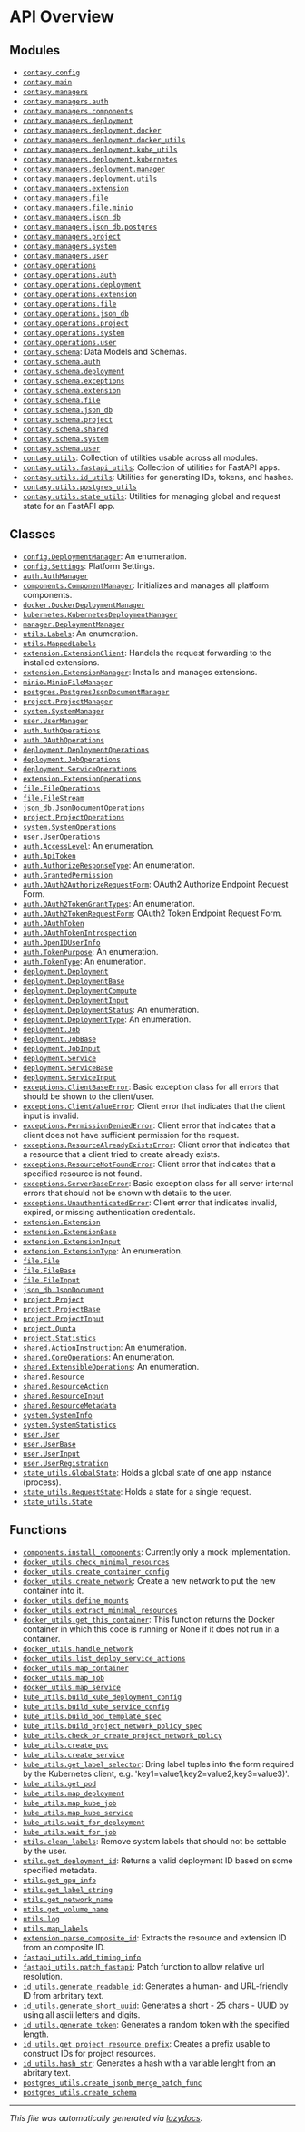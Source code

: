 <!-- markdownlint-disable -->

# API Overview

## Modules

- [`contaxy.config`](./contaxy.config.md#module-contaxyconfig)
- [`contaxy.main`](./contaxy.main.md#module-contaxymain)
- [`contaxy.managers`](./contaxy.managers.md#module-contaxymanagers)
- [`contaxy.managers.auth`](./contaxy.managers.auth.md#module-contaxymanagersauth)
- [`contaxy.managers.components`](./contaxy.managers.components.md#module-contaxymanagerscomponents)
- [`contaxy.managers.deployment`](./contaxy.managers.deployment.md#module-contaxymanagersdeployment)
- [`contaxy.managers.deployment.docker`](./contaxy.managers.deployment.docker.md#module-contaxymanagersdeploymentdocker)
- [`contaxy.managers.deployment.docker_utils`](./contaxy.managers.deployment.docker_utils.md#module-contaxymanagersdeploymentdocker_utils)
- [`contaxy.managers.deployment.kube_utils`](./contaxy.managers.deployment.kube_utils.md#module-contaxymanagersdeploymentkube_utils)
- [`contaxy.managers.deployment.kubernetes`](./contaxy.managers.deployment.kubernetes.md#module-contaxymanagersdeploymentkubernetes)
- [`contaxy.managers.deployment.manager`](./contaxy.managers.deployment.manager.md#module-contaxymanagersdeploymentmanager)
- [`contaxy.managers.deployment.utils`](./contaxy.managers.deployment.utils.md#module-contaxymanagersdeploymentutils)
- [`contaxy.managers.extension`](./contaxy.managers.extension.md#module-contaxymanagersextension)
- [`contaxy.managers.file`](./contaxy.managers.file.md#module-contaxymanagersfile)
- [`contaxy.managers.file.minio`](./contaxy.managers.file.minio.md#module-contaxymanagersfileminio)
- [`contaxy.managers.json_db`](./contaxy.managers.json_db.md#module-contaxymanagersjson_db)
- [`contaxy.managers.json_db.postgres`](./contaxy.managers.json_db.postgres.md#module-contaxymanagersjson_dbpostgres)
- [`contaxy.managers.project`](./contaxy.managers.project.md#module-contaxymanagersproject)
- [`contaxy.managers.system`](./contaxy.managers.system.md#module-contaxymanagerssystem)
- [`contaxy.managers.user`](./contaxy.managers.user.md#module-contaxymanagersuser)
- [`contaxy.operations`](./contaxy.operations.md#module-contaxyoperations)
- [`contaxy.operations.auth`](./contaxy.operations.auth.md#module-contaxyoperationsauth)
- [`contaxy.operations.deployment`](./contaxy.operations.deployment.md#module-contaxyoperationsdeployment)
- [`contaxy.operations.extension`](./contaxy.operations.extension.md#module-contaxyoperationsextension)
- [`contaxy.operations.file`](./contaxy.operations.file.md#module-contaxyoperationsfile)
- [`contaxy.operations.json_db`](./contaxy.operations.json_db.md#module-contaxyoperationsjson_db)
- [`contaxy.operations.project`](./contaxy.operations.project.md#module-contaxyoperationsproject)
- [`contaxy.operations.system`](./contaxy.operations.system.md#module-contaxyoperationssystem)
- [`contaxy.operations.user`](./contaxy.operations.user.md#module-contaxyoperationsuser)
- [`contaxy.schema`](./contaxy.schema.md#module-contaxyschema): Data Models and Schemas.
- [`contaxy.schema.auth`](./contaxy.schema.auth.md#module-contaxyschemaauth)
- [`contaxy.schema.deployment`](./contaxy.schema.deployment.md#module-contaxyschemadeployment)
- [`contaxy.schema.exceptions`](./contaxy.schema.exceptions.md#module-contaxyschemaexceptions)
- [`contaxy.schema.extension`](./contaxy.schema.extension.md#module-contaxyschemaextension)
- [`contaxy.schema.file`](./contaxy.schema.file.md#module-contaxyschemafile)
- [`contaxy.schema.json_db`](./contaxy.schema.json_db.md#module-contaxyschemajson_db)
- [`contaxy.schema.project`](./contaxy.schema.project.md#module-contaxyschemaproject)
- [`contaxy.schema.shared`](./contaxy.schema.shared.md#module-contaxyschemashared)
- [`contaxy.schema.system`](./contaxy.schema.system.md#module-contaxyschemasystem)
- [`contaxy.schema.user`](./contaxy.schema.user.md#module-contaxyschemauser)
- [`contaxy.utils`](./contaxy.utils.md#module-contaxyutils): Collection of utilities usable across all modules.
- [`contaxy.utils.fastapi_utils`](./contaxy.utils.fastapi_utils.md#module-contaxyutilsfastapi_utils): Collection of utilities for FastAPI apps.
- [`contaxy.utils.id_utils`](./contaxy.utils.id_utils.md#module-contaxyutilsid_utils): Utilities for generating IDs, tokens, and hashes.
- [`contaxy.utils.postgres_utils`](./contaxy.utils.postgres_utils.md#module-contaxyutilspostgres_utils)
- [`contaxy.utils.state_utils`](./contaxy.utils.state_utils.md#module-contaxyutilsstate_utils): Utilities for managing global and request state for an FastAPI app.

## Classes

- [`config.DeploymentManager`](./contaxy.config.md#class-deploymentmanager): An enumeration.
- [`config.Settings`](./contaxy.config.md#class-settings): Platform Settings.
- [`auth.AuthManager`](./contaxy.managers.auth.md#class-authmanager)
- [`components.ComponentManager`](./contaxy.managers.components.md#class-componentmanager): Initializes and manages all platform components.
- [`docker.DockerDeploymentManager`](./contaxy.managers.deployment.docker.md#class-dockerdeploymentmanager)
- [`kubernetes.KubernetesDeploymentManager`](./contaxy.managers.deployment.kubernetes.md#class-kubernetesdeploymentmanager)
- [`manager.DeploymentManager`](./contaxy.managers.deployment.manager.md#class-deploymentmanager)
- [`utils.Labels`](./contaxy.managers.deployment.utils.md#class-labels): An enumeration.
- [`utils.MappedLabels`](./contaxy.managers.deployment.utils.md#class-mappedlabels)
- [`extension.ExtensionClient`](./contaxy.managers.extension.md#class-extensionclient): Handels the request forwarding to the installed extensions.
- [`extension.ExtensionManager`](./contaxy.managers.extension.md#class-extensionmanager): Installs and manages extensions.
- [`minio.MinioFileManager`](./contaxy.managers.file.minio.md#class-miniofilemanager)
- [`postgres.PostgresJsonDocumentManager`](./contaxy.managers.json_db.postgres.md#class-postgresjsondocumentmanager)
- [`project.ProjectManager`](./contaxy.managers.project.md#class-projectmanager)
- [`system.SystemManager`](./contaxy.managers.system.md#class-systemmanager)
- [`user.UserManager`](./contaxy.managers.user.md#class-usermanager)
- [`auth.AuthOperations`](./contaxy.operations.auth.md#class-authoperations)
- [`auth.OAuthOperations`](./contaxy.operations.auth.md#class-oauthoperations)
- [`deployment.DeploymentOperations`](./contaxy.operations.deployment.md#class-deploymentoperations)
- [`deployment.JobOperations`](./contaxy.operations.deployment.md#class-joboperations)
- [`deployment.ServiceOperations`](./contaxy.operations.deployment.md#class-serviceoperations)
- [`extension.ExtensionOperations`](./contaxy.operations.extension.md#class-extensionoperations)
- [`file.FileOperations`](./contaxy.operations.file.md#class-fileoperations)
- [`file.FileStream`](./contaxy.operations.file.md#class-filestream)
- [`json_db.JsonDocumentOperations`](./contaxy.operations.json_db.md#class-jsondocumentoperations)
- [`project.ProjectOperations`](./contaxy.operations.project.md#class-projectoperations)
- [`system.SystemOperations`](./contaxy.operations.system.md#class-systemoperations)
- [`user.UserOperations`](./contaxy.operations.user.md#class-useroperations)
- [`auth.AccessLevel`](./contaxy.schema.auth.md#class-accesslevel): An enumeration.
- [`auth.ApiToken`](./contaxy.schema.auth.md#class-apitoken)
- [`auth.AuthorizeResponseType`](./contaxy.schema.auth.md#class-authorizeresponsetype): An enumeration.
- [`auth.GrantedPermission`](./contaxy.schema.auth.md#class-grantedpermission)
- [`auth.OAuth2AuthorizeRequestForm`](./contaxy.schema.auth.md#class-oauth2authorizerequestform): OAuth2 Authorize Endpoint Request Form.
- [`auth.OAuth2TokenGrantTypes`](./contaxy.schema.auth.md#class-oauth2tokengranttypes): An enumeration.
- [`auth.OAuth2TokenRequestForm`](./contaxy.schema.auth.md#class-oauth2tokenrequestform): OAuth2 Token Endpoint Request Form.
- [`auth.OAuthToken`](./contaxy.schema.auth.md#class-oauthtoken)
- [`auth.OAuthTokenIntrospection`](./contaxy.schema.auth.md#class-oauthtokenintrospection)
- [`auth.OpenIDUserInfo`](./contaxy.schema.auth.md#class-openiduserinfo)
- [`auth.TokenPurpose`](./contaxy.schema.auth.md#class-tokenpurpose): An enumeration.
- [`auth.TokenType`](./contaxy.schema.auth.md#class-tokentype): An enumeration.
- [`deployment.Deployment`](./contaxy.schema.deployment.md#class-deployment)
- [`deployment.DeploymentBase`](./contaxy.schema.deployment.md#class-deploymentbase)
- [`deployment.DeploymentCompute`](./contaxy.schema.deployment.md#class-deploymentcompute)
- [`deployment.DeploymentInput`](./contaxy.schema.deployment.md#class-deploymentinput)
- [`deployment.DeploymentStatus`](./contaxy.schema.deployment.md#class-deploymentstatus): An enumeration.
- [`deployment.DeploymentType`](./contaxy.schema.deployment.md#class-deploymenttype): An enumeration.
- [`deployment.Job`](./contaxy.schema.deployment.md#class-job)
- [`deployment.JobBase`](./contaxy.schema.deployment.md#class-jobbase)
- [`deployment.JobInput`](./contaxy.schema.deployment.md#class-jobinput)
- [`deployment.Service`](./contaxy.schema.deployment.md#class-service)
- [`deployment.ServiceBase`](./contaxy.schema.deployment.md#class-servicebase)
- [`deployment.ServiceInput`](./contaxy.schema.deployment.md#class-serviceinput)
- [`exceptions.ClientBaseError`](./contaxy.schema.exceptions.md#class-clientbaseerror): Basic exception class for all errors that should be shown to the client/user.
- [`exceptions.ClientValueError`](./contaxy.schema.exceptions.md#class-clientvalueerror): Client error that indicates that the client input is invalid.
- [`exceptions.PermissionDeniedError`](./contaxy.schema.exceptions.md#class-permissiondeniederror): Client error that indicates that a client does not have sufficient permission for the request.
- [`exceptions.ResourceAlreadyExistsError`](./contaxy.schema.exceptions.md#class-resourcealreadyexistserror): Client error that indicates that a resource that a client tried to create already exists.
- [`exceptions.ResourceNotFoundError`](./contaxy.schema.exceptions.md#class-resourcenotfounderror): Client error that indicates that a specified resource is not found.
- [`exceptions.ServerBaseError`](./contaxy.schema.exceptions.md#class-serverbaseerror): Basic exception class for all server internal errors that should not be shown with details to the user.
- [`exceptions.UnauthenticatedError`](./contaxy.schema.exceptions.md#class-unauthenticatederror): Client error that indicates invalid, expired, or missing authentication credentials.
- [`extension.Extension`](./contaxy.schema.extension.md#class-extension)
- [`extension.ExtensionBase`](./contaxy.schema.extension.md#class-extensionbase)
- [`extension.ExtensionInput`](./contaxy.schema.extension.md#class-extensioninput)
- [`extension.ExtensionType`](./contaxy.schema.extension.md#class-extensiontype): An enumeration.
- [`file.File`](./contaxy.schema.file.md#class-file)
- [`file.FileBase`](./contaxy.schema.file.md#class-filebase)
- [`file.FileInput`](./contaxy.schema.file.md#class-fileinput)
- [`json_db.JsonDocument`](./contaxy.schema.json_db.md#class-jsondocument)
- [`project.Project`](./contaxy.schema.project.md#class-project)
- [`project.ProjectBase`](./contaxy.schema.project.md#class-projectbase)
- [`project.ProjectInput`](./contaxy.schema.project.md#class-projectinput)
- [`project.Quota`](./contaxy.schema.project.md#class-quota)
- [`project.Statistics`](./contaxy.schema.project.md#class-statistics)
- [`shared.ActionInstruction`](./contaxy.schema.shared.md#class-actioninstruction): An enumeration.
- [`shared.CoreOperations`](./contaxy.schema.shared.md#class-coreoperations): An enumeration.
- [`shared.ExtensibleOperations`](./contaxy.schema.shared.md#class-extensibleoperations): An enumeration.
- [`shared.Resource`](./contaxy.schema.shared.md#class-resource)
- [`shared.ResourceAction`](./contaxy.schema.shared.md#class-resourceaction)
- [`shared.ResourceInput`](./contaxy.schema.shared.md#class-resourceinput)
- [`shared.ResourceMetadata`](./contaxy.schema.shared.md#class-resourcemetadata)
- [`system.SystemInfo`](./contaxy.schema.system.md#class-systeminfo)
- [`system.SystemStatistics`](./contaxy.schema.system.md#class-systemstatistics)
- [`user.User`](./contaxy.schema.user.md#class-user)
- [`user.UserBase`](./contaxy.schema.user.md#class-userbase)
- [`user.UserInput`](./contaxy.schema.user.md#class-userinput)
- [`user.UserRegistration`](./contaxy.schema.user.md#class-userregistration)
- [`state_utils.GlobalState`](./contaxy.utils.state_utils.md#class-globalstate): Holds a global state of one app instance (process).
- [`state_utils.RequestState`](./contaxy.utils.state_utils.md#class-requeststate): Holds a state for a single request.
- [`state_utils.State`](./contaxy.utils.state_utils.md#class-state)

## Functions

- [`components.install_components`](./contaxy.managers.components.md#function-install_components): Currently only a mock implementation.
- [`docker_utils.check_minimal_resources`](./contaxy.managers.deployment.docker_utils.md#function-check_minimal_resources)
- [`docker_utils.create_container_config`](./contaxy.managers.deployment.docker_utils.md#function-create_container_config)
- [`docker_utils.create_network`](./contaxy.managers.deployment.docker_utils.md#function-create_network): Create a new network to put the new container into it.
- [`docker_utils.define_mounts`](./contaxy.managers.deployment.docker_utils.md#function-define_mounts)
- [`docker_utils.extract_minimal_resources`](./contaxy.managers.deployment.docker_utils.md#function-extract_minimal_resources)
- [`docker_utils.get_this_container`](./contaxy.managers.deployment.docker_utils.md#function-get_this_container): This function returns the Docker container in which this code is running or None if it does not run in a container.
- [`docker_utils.handle_network`](./contaxy.managers.deployment.docker_utils.md#function-handle_network)
- [`docker_utils.list_deploy_service_actions`](./contaxy.managers.deployment.docker_utils.md#function-list_deploy_service_actions)
- [`docker_utils.map_container`](./contaxy.managers.deployment.docker_utils.md#function-map_container)
- [`docker_utils.map_job`](./contaxy.managers.deployment.docker_utils.md#function-map_job)
- [`docker_utils.map_service`](./contaxy.managers.deployment.docker_utils.md#function-map_service)
- [`kube_utils.build_kube_deployment_config`](./contaxy.managers.deployment.kube_utils.md#function-build_kube_deployment_config)
- [`kube_utils.build_kube_service_config`](./contaxy.managers.deployment.kube_utils.md#function-build_kube_service_config)
- [`kube_utils.build_pod_template_spec`](./contaxy.managers.deployment.kube_utils.md#function-build_pod_template_spec)
- [`kube_utils.build_project_network_policy_spec`](./contaxy.managers.deployment.kube_utils.md#function-build_project_network_policy_spec)
- [`kube_utils.check_or_create_project_network_policy`](./contaxy.managers.deployment.kube_utils.md#function-check_or_create_project_network_policy)
- [`kube_utils.create_pvc`](./contaxy.managers.deployment.kube_utils.md#function-create_pvc)
- [`kube_utils.create_service`](./contaxy.managers.deployment.kube_utils.md#function-create_service)
- [`kube_utils.get_label_selector`](./contaxy.managers.deployment.kube_utils.md#function-get_label_selector): Bring label tuples into the form required by the Kubernetes client, e.g. 'key1=value1,key2=value2,key3=value3)'.
- [`kube_utils.get_pod`](./contaxy.managers.deployment.kube_utils.md#function-get_pod)
- [`kube_utils.map_deployment`](./contaxy.managers.deployment.kube_utils.md#function-map_deployment)
- [`kube_utils.map_kube_job`](./contaxy.managers.deployment.kube_utils.md#function-map_kube_job)
- [`kube_utils.map_kube_service`](./contaxy.managers.deployment.kube_utils.md#function-map_kube_service)
- [`kube_utils.wait_for_deployment`](./contaxy.managers.deployment.kube_utils.md#function-wait_for_deployment)
- [`kube_utils.wait_for_job`](./contaxy.managers.deployment.kube_utils.md#function-wait_for_job)
- [`utils.clean_labels`](./contaxy.managers.deployment.utils.md#function-clean_labels): Remove system labels that should not be settable by the user.
- [`utils.get_deployment_id`](./contaxy.managers.deployment.utils.md#function-get_deployment_id): Returns a valid deployment ID based on some specified metadata.
- [`utils.get_gpu_info`](./contaxy.managers.deployment.utils.md#function-get_gpu_info)
- [`utils.get_label_string`](./contaxy.managers.deployment.utils.md#function-get_label_string)
- [`utils.get_network_name`](./contaxy.managers.deployment.utils.md#function-get_network_name)
- [`utils.get_volume_name`](./contaxy.managers.deployment.utils.md#function-get_volume_name)
- [`utils.log`](./contaxy.managers.deployment.utils.md#function-log)
- [`utils.map_labels`](./contaxy.managers.deployment.utils.md#function-map_labels)
- [`extension.parse_composite_id`](./contaxy.managers.extension.md#function-parse_composite_id): Extracts the resource and extension ID from an composite ID.
- [`fastapi_utils.add_timing_info`](./contaxy.utils.fastapi_utils.md#function-add_timing_info)
- [`fastapi_utils.patch_fastapi`](./contaxy.utils.fastapi_utils.md#function-patch_fastapi): Patch function to allow relative url resolution.
- [`id_utils.generate_readable_id`](./contaxy.utils.id_utils.md#function-generate_readable_id): Generates a human- and URL-friendly ID from arbritary text.
- [`id_utils.generate_short_uuid`](./contaxy.utils.id_utils.md#function-generate_short_uuid): Generates a short - 25 chars - UUID by using all ascii letters and digits.
- [`id_utils.generate_token`](./contaxy.utils.id_utils.md#function-generate_token): Generates a random token with the specified length.
- [`id_utils.get_project_resource_prefix`](./contaxy.utils.id_utils.md#function-get_project_resource_prefix): Creates a prefix usable to construct IDs for project resources.
- [`id_utils.hash_str`](./contaxy.utils.id_utils.md#function-hash_str): Generates a hash with a variable lenght from an abritary text.
- [`postgres_utils.create_jsonb_merge_patch_func`](./contaxy.utils.postgres_utils.md#function-create_jsonb_merge_patch_func)
- [`postgres_utils.create_schema`](./contaxy.utils.postgres_utils.md#function-create_schema)


---

_This file was automatically generated via [lazydocs](https://github.com/ml-tooling/lazydocs)._
